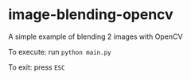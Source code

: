 # image-blending-opencv

A simple example of blending 2 images with OpenCV

To execute: run `python main.py`

To exit: press `ESC`
